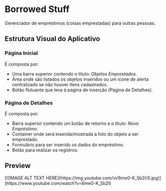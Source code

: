 <!-- # borrowed_stuff

A new Flutter project.

## Getting Started

This project is a starting point for a Flutter application.

A few resources to get you started if this is your first Flutter project:

- [Lab: Write your first Flutter app](https://flutter.dev/docs/get-started/codelab)
- [Cookbook: Useful Flutter samples](https://flutter.dev/docs/cookbook)

For help getting started with Flutter, view our
[online documentation](https://flutter.dev/docs), which offers tutorials,
samples, guidance on mobile development, and a full API reference. -->

<h1>Borrowed Stuff</h1>
    <p>Gerenciador de empréstimos (coisas emprestadas) para outras pessoas.</p>
    <h2>Estrutura Visual do Aplicativo</h2>
        <h3>Página Inicial</h3>
        É composta por:
        <ul>
            <li>
                Uma barra superior contendo o título: <em>Objetos Emprestados</em>.
            </li>
            <li>
                Área onde são listados os objetos inseridos ou um ícone de alerta centralizado se não houver itens
                cadastrados.
            </li>
            <li>
                Botão flutuante que leva à pagina de inserção (Página de Detalhes).
            </li>
        </ul>
        <h3>Página de Detalhes</h3>
        É composta por:
        <ul>
            <li>
                Barra superior contendo um botão de retorno e o título: <em>Novo Empréstimo</em>.
            </li>
            <li>
                Container onde será inserida/mostrada a foto do objeto a ser emprestado.
            </li>
            <li>
                Formulário para ser inserido os dados do empréstimo.
            </li>
            <li>
                Botão para realizar os registros.
            </li>
        </ul>
    <h2>Preview</h2>
        <!-- <iframe width="560" height="315" src="https://www.youtube.com/embed/6me0-K_5b2I" frameborder="0" allow="accelerometer; autoplay; encrypted-media; gyroscope; picture-in-picture" allowfullscreen></iframe> -->
        [![IMAGE ALT TEXT HERE](https://img.youtube.com/vi/6me0-K_5b2I/0.jpg)](https://www.youtube.com/watch?v=6me0-K_5b2I)
